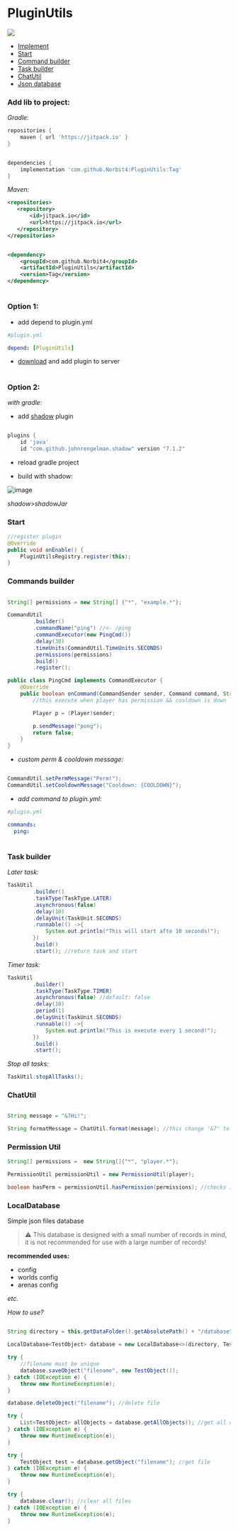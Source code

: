 # PluginUtils
[![](https://jitpack.io/v/Norbit4/PluginUtils.svg)](https://jitpack.io/#Norbit4/PluginUtils)

- [Implement](https://github.com/Norbit4/PluginUtils#add-lib-to-project)
- [Start](https://github.com/Norbit4/PluginUtils#start)
- [Command builder](https://github.com/Norbit4/PluginUtils#commands-builder)
- [Task builder](https://github.com/Norbit4/PluginUtils#task-builder)
- [ChatUtil](https://github.com/Norbit4/PluginUtils#fchatutil) 
- [Json database](https://github.com/Norbit4/PluginUtils#localdatabase) 

<h3>Add lib to project:</h3>

*Gradle:*

```gradle
repositories {
    maven { url 'https://jitpack.io' }
}
```


```gradle

dependencies {
    implementation 'com.github.Norbit4:PluginUtils:Tag'
}

```

*Maven:*

```xml
<repositories>
   <repository>
       <id>jitpack.io</id>
       <url>https://jitpack.io</url>
   </repository>
</repositories>
```

```xml

<dependency>
    <groupId>com.github.Norbit4</groupId>
    <artifactId>PluginUtils</artifactId>
    <version>Tag</version>
</dependency>
```
#

<h3>Option 1:</h3>

- add depend to plugin.yml

```yml
#plugin.yml

depend: [PluginUtils]
```
- [download](https://github.com/Norbit4/PluginUtils/releases/) and add plugin to server

#

<h3>Option 2:</h3>

*with gradle*:

- add [shadow](https://github.com/johnrengelman/shadow) plugin 
```gradle

plugins {
    id 'java'
    id "com.github.johnrengelman.shadow" version "7.1.2"
```

- reload gradle project


- build with shadow:

![image](https://user-images.githubusercontent.com/46154743/192019288-4b66c1de-f81c-4889-a53e-44afbba02fb4.png)

*shadow>shadowJar*

<h3>Start</h3>

```java
//register plugin
@Override
public void onEnable() {
    PluginUtilsRegistry.register(this);       
}
```

<h3>Commands builder</h3>

```java

String[] permissions = new String[] {"*", "example.*"};

CommandUtil
        .builder()
        .commandName("ping") //<- /ping
        .commandExecutor(new PingCmd())
        .delay(30)
        .timeUnits(CommandUtil.TimeUnits.SECONDS)
        .permissions(permissions)
        .build()
        .register();
```       
  
```java
public class PingCmd implements CommandExecutor {
    @Override
    public boolean onCommand(CommandSender sender, Command command, String label, String[] args) {
        //this execute when player has permission && cooldown is down

        Player p = (Player)sender;

        p.sendMessage("pong");
        return false;
    }
}
```
- *custom perm & cooldown message:*

```java

CommandUtil.setPermMessage("Perm!"); 
CommandUtil.setCooldownMessage("Cooldown: {COOLDOWN}"); 
```

- *add command to plugin.yml:*

```yml
#plugin.yml

commands:
  ping:
```

#

<h3>Task builder</h3>

*Later task:*

```java
TaskUtil
        .builder()
        .taskType(TaskType.LATER)
        .asynchronous(false)
        .delay(10)
        .delayUnit(TaskUnit.SECONDS) 
        .runnable(() ->{
            System.out.println("This will start afte 10 seconds!");
        })
        .build()
        .start(); //return task and start
```

*Timer task:*

```java
TaskUtil
        .builder()
        .taskType(TaskType.TIMER)
        .asynchronous(false) //default: false
        .delay(10)
        .period(1)
        .delayUnit(TaskUnit.SECONDS) 
        .runnable(() ->{
            System.out.println("This is execute every 1 second!");
        })
        .build() 
        .start();
```

*Stop all tasks:*

```java
TaskUtil.stopAllTasks();
```

<h3>ChatUtil</h3>

```java

String message = "&7Hi!";

String formatMessage = ChatUtil.format(message); //this change '&7' to gray color
```

<h3>Permission Util</h3>

```java
String[] permissions =  new String[]{"*", "player.*"};

PermissionUtil permissionUtil = new PermissionUtil(player);

boolean hasPerm = permissionUtil.hasPermission(permissions); //checks if the player has a permission
```

<h3>LocalDatabase</h3>

Simple json files database

> ⚠️ This database is designed with a small number of records in mind, it is not recommended for use with a large number of records!

**recommended uses:**

- config
- worlds config
- arenas config

*etc.*

*How to use?*

```java

String directory = this.getDataFolder().getAbsolutePath() + "/database";

LocalDatabase<TestObject> database = new LocalDatabase<>(directory, TestObject.class);

try {
    //filename must be unique
    database.saveObject("filename", new TestObject());
} catch (IOException e) {
    throw new RuntimeException(e);
}

database.deleteObject("filename"); //delete file

try {
    List<TestObject> allObjects = database.getAllObjects(); //get all objects
} catch (IOException e) {
    throw new RuntimeException(e);
}

try {
    TestObject test = database.getObject("filename"); //get file
} catch (IOException e) {
    throw new RuntimeException(e);
}

try {
    database.clear(); //clear all files
} catch (IOException e) {
    throw new RuntimeException(e);
}
```
